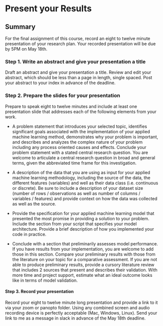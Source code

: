 # Present your Results

## Summary

For the final assignment of this course, record an eight to twelve minute presentation of your research plan. Your recorded presentation will be due by 5PM on May 18th.

### Step 1. Write an abstract and give your presentation a title

Draft an abstract and give your presentation a title. Review and edit your abstract, which should be less than a page in length, single spaced.  Post your abstract to your index in advance of the deadline.

### Step 2. Prepare the slides for your presentation

Prepare to speak eight to twelve minutes and include at least one presentation slide that addresses each of the following elements from your work.  

- A problem statement that introduces your selected topic, identifies significant goals associated with the implementation of your applied machine learning method, demonstrates why your problem is important, and describes and analyzes the complex nature of your problem including any process oriented causes and effects. Conclude your problem statement with a stated central research question. You are welcome to articulate a central research question in broad and general terms, given the abbreviated time frame for this investigation.
  
- A description of the data that you are using as input for your applied machine learning methodology, including the source of the data, the different features (variables) and well as their data class (i.e. continuous or discrete). Be sure to include a description of your dataset size (number of rows / observations as well as number of columns / variables / features) and provide context on how the data was collected as well as the source.
  
- Provide the specification for your applied machine learning model that presented the most promise in providing a solution to your problem. Include the section from your script that specifies your model architecture. Provide a brief description of how you implemented your code in practice.
  
- Conclude with a section that preliminarily assesses model performance. If you have results from your implementation, you are welcome to add those in this section. Compare your preliminary results with those from the literature on your topic for a comparative assessment. If you are not able to produce preliminary results, provide a cursory literature review that includes 2 sources that present and describes their validation. With more time and project support, estimate what an ideal outcome looks like in terms of model validation.

#### Step 3. Record your presentation

Record your eight to twelve minute long presentation and provide a link to it via your zoom or panopto folder.  Using any combined screen and audio recording device is perfectly acceptable (Mac, Windows, Linux).  Send your link to me as a message in slack in advance of the May 18th deadline. 

